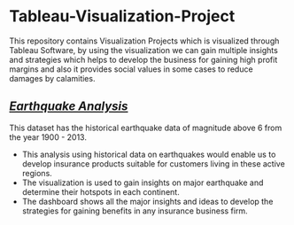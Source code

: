 # Tableau-Visualization-Project
This repository contains Visualization Projects which is visualized through Tableau Software, by using the visualization we can gain multiple insights and strategies which helps to develop the business for gaining high profit margins and also it provides social values in some cases to reduce damages by calamities.
## _[Earthquake Analysis](Earthquake%20Analysis)_
This dataset has the  historical earthquake data of magnitude above 6 from the year 1900 - 2013.
  * This analysis using historical data on earthquakes would enable us to develop insurance products suitable for customers living in these active regions.
  * The visualization is used to gain insights on major earthquake and determine their hotspots in each continent.
  * The dashboard shows all the major insights and ideas to develop the strategies for gaining benefits in any insurance business firm.

